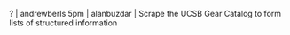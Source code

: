 ? | andrewberls 5pm | alanbuzdar | Scrape the UCSB Gear Catalog to form lists of structured information
